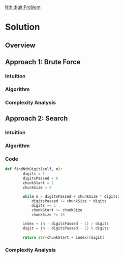 [Nth digit Problem](https://leetcode.com/problems/nth-digit/)
# Solution
## Overview
## Approach 1: Brute Force
### Intuition
### Algorithm
### Complexity Analysis
## Approach 2: Search
### Intuition
### Algorithm
### Code
```python
def findNthDigit(self, n):
        digits = 1
        digitsPassed = 0
        chunkStart = 1
        chunkSize = 9

        while n > digitsPassed + chunkSize * digits:
            digitsPassed += chunkSize * digits
            digits += 1
            chunkStart += chunkSize
            chunkSize *= 10

        index = (n - digitsPassed - 1) / digits
        digit = (n - digitsPassed - 1) % digits
        
        return str(chunkStart + index)[digit]
```
### Complexity Analysis
